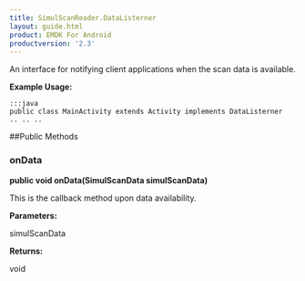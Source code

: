 ```yaml
---
title: SimulScanReader.DataListerner
layout: guide.html
product: EMDK For Android
productversion: '2.3'
---
```


An interface for notifying client applications when the scan data is
 available.
 
 

**Example Usage:**
	
	:::java	
	public class MainActivity extends Activity implements DataListerner
	.. .. ..
	


##Public Methods

### onData

**public void onData(SimulScanData simulScanData)**

This is the callback method upon data availability.

**Parameters:**

simulScanData

**Returns:**

void










